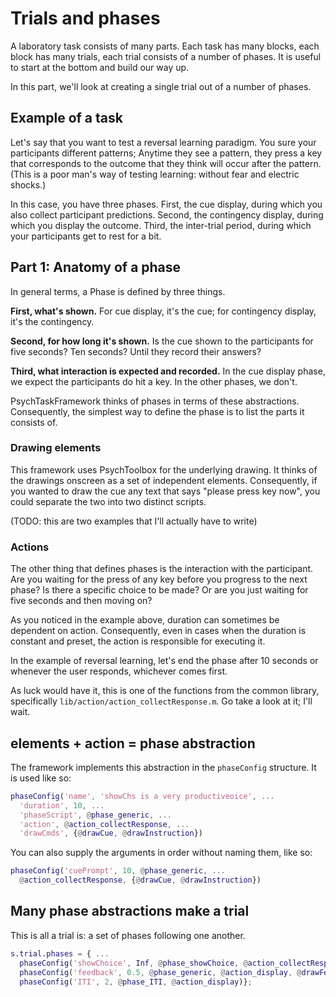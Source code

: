 # Trials and phases
A laboratory task consists of many parts. Each task has many blocks, each block has many trials, each trial consists of a number of phases. It is useful to start at the bottom and build our way up.

In this part, we'll look at creating a single trial out of a number of phases.

## Example of a task
Let's say that you want to test a reversal learning paradigm. You sure your participants different patterns; Anytime they see a pattern, they press a key that corresponds to the outcome that they think will occur after the pattern. (This is a poor man's way of testing learning: without fear and electric shocks.)

In this case, you have three phases. First, the cue display, during which you also collect participant predictions. Second, the contingency display, during which you display the outcome. Third, the inter-trial period, during which your participants get to rest for a bit.

## Part 1: Anatomy of a phase
In general terms, a Phase is defined by three things.

**First, what's shown.** For cue display, it's the cue; for contingency display, it's the contingency.

**Second, for how long it's shown.** Is the cue shown to the participants for five seconds? Ten seconds? Until they record their answers?

**Third, what interaction is expected and recorded.** In the cue display phase, we expect the participants do hit a key. In the other phases, we don't.

PsychTaskFramework thinks of phases in terms of these abstractions. Consequently, the simplest way to define the phase is to list the parts it consists of.

### Drawing elements
This framework uses PsychToolbox for the underlying drawing. It thinks of the drawings onscreen as a set of independent elements. Consequently, if you wanted to draw the cue any text that says "please press key now", you could separate the two into two distinct scripts.

(TODO: this are two examples that I'll actually have to write)

### Actions
The other thing that defines phases is the interaction with the participant. Are you waiting for the press of any key before you progress to the next phase? Is there a specific choice to be made? Or are you just waiting for five seconds and then moving on?

As you noticed in the example above, duration can sometimes be dependent on action. Consequently, even in cases when the duration is constant and preset, the action is responsible for executing it.

In the example of reversal learning, let's end the phase after 10 seconds or whenever the user responds, whichever comes first.

As luck would have it, this is one of the functions from the common library, specifically `lib/action/action_collectResponse.m`. Go take a look at it; I'll wait.

## elements + action = phase abstraction

The framework implements this abstraction in the `phaseConfig` structure. It is used like so:

```matlab
phaseConfig('name', 'showChs is a very productiveoice', ...
  'duration', 10, ...
  'phaseScript', @phase_generic, ...
  'action', @action_collectResponse, ...
  'drawCmds', {@drawCue, @drawInstruction})
```

You can also supply the arguments in order without naming them, like so:

```matlab
phaseConfig('cuePrompt', 10, @phase_generic, ...
  @action_collectResponse, {@drawCue, @drawInstruction})
```



## Many phase abstractions make a trial
This is all a trial is: a set of phases following one another.

```matlab
s.trial.phases = { ...
  phaseConfig('showChoice', Inf, @phase_showChoice, @action_collectResponse), ...
  phaseConfig('feedback', 0.5, @phase_generic, @action_display, @drawFeedback), ...
  phaseConfig('ITI', 2, @phase_ITI, @action_display)};
```